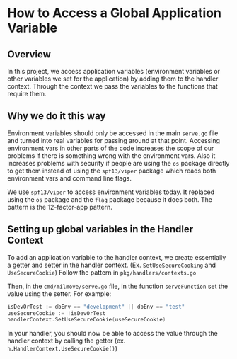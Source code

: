 # How to Access a Global Application Variable

## Overview

In this project, we access application variables (environment variables or other variables we set for the application) by adding them to the handler context.  Through the context we pass the variables to the functions that require them.

## Why we do it this way

Environment variables should only be accessed in the main `serve.go` file and turned into real variables for passing around at that point. Accessing environment vars in other parts of the code increases the scope of our problems if there is something wrong with the environment vars. Also it increases problems with security if people are using the `os` package directly to get them instead of using the `spf13/viper` package which reads both environment vars and command line flags.

We use `spf13/viper` to access environment variables today. It replaced using the `os` package and the `flag` package because it does both. The pattern is the 12-factor-app pattern.

## Setting up global variables in the Handler Context

To add an application variable to the handler context, we create essentially a getter and setter in the handler context.
(Ex. `SetUseSecureCooking` and `UseSecureCookie`)
Follow the pattern in `pkg/handlers/contexts.go`

Then, in the `cmd/milmove/serve.go` file, in the function `serveFunction` set the value using the setter.
For example:

```go
isDevOrTest := dbEnv == "development" || dbEnv == "test"
useSecureCookie := !isDevOrTest
handlerContext.SetUseSecureCookie(useSecureCookie)
```

In your handler, you should now be able to access the value through the handler context by calling the getter (ex. `h.HandlerContext.UseSecureCookie()`)
